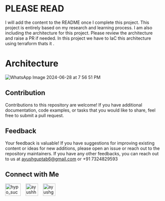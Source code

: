 # PLEASE READ

I will add the content to the README once I complete this project. This project is entirely based on my research and learning process. I am also including the architecture for this project. Please review the architecture and raise a PR if needed.
In this project we have to IaC this architecture using terraform thats it . 

# Architecture

![WhatsApp Image 2024-06-28 at 7 56 51 PM](https://github.com/user-attachments/assets/8884dc99-b717-4a8a-bc04-3baf199795ba)

## Contribution

Contributions to this repository are welcome! If you have additional documentation, code examples, or tasks that you would like to share, feel free to submit a pull request.

## Feedback

Your feedback is valuable! If you have suggestions for improving existing content or ideas for new additions, please open an issue or reach out to the repository maintainers. If you have any other feedbacks, you can reach out to us at ayushguptab6@gmail.com or +91 7324829593


## Connect with Me
<p>

 <a href="https://x.com/hypo_sucks" target="blank"><img align="center" src="https://img.freepik.com/premium-vector/vector-new-twitter-x-white-logo-black-background_744381-866.jpg" alt="hypo_sucks" height="40" width="50" /></a>
  &nbsp;&nbsp;
  	<a href="https://www.linkedin.com/in/ayushhh321/" target="blank"><img align="center" src="https://upload.wikimedia.org/wikipedia/commons/thumb/c/ca/LinkedIn_logo_initials.png/800px-LinkedIn_logo_initials.png" alt="ayushhh321" height="40" width="40" /></a>
  &nbsp;&nbsp;
 <a href="https://instagram.com/ayushgupta.73" target="blank"><img align="center" src="https://upload.wikimedia.org/wikipedia/commons/thumb/e/e7/Instagram_logo_2016.svg/768px-Instagram_logo_2016.svg.png" alt="ayushgupta.73" height="40" width="40" /></a>

